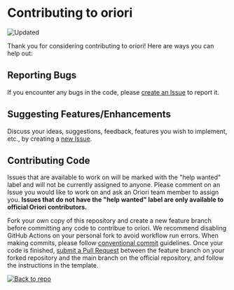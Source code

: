 # Contributing to oriori

![Updated](https://img.shields.io/static/v1?label=updated&message=June%2025th%202023&color=388E3C&style=flat-square) 

Thank you for considering contributing to oriori! Here are ways you can help out:

## Reporting Bugs
If you encounter any bugs in the code, please [create an Issue](https://github.com/OriOri-CCP7/oriori/issues/new) to report it.

## Suggesting Features/Enhancements
Discuss your ideas, suggestions, feedback, features you wish to implement, etc., by creating a [new Issue](https://github.com/OriOri-CCP7/oriori/issues/new).

## Contributing Code
Issues that are available to work on will be marked with the "help wanted" label and will not be currently assigned to anyone. Please comment on an Issue you would like to work on and ask an Oriori team member to assign you. **Issues that do not have the "help wanted" label are only available to official Oriori contributors.**

Fork your own copy of this repository and create a new feature branch before committing any code to contribue to oriori. We recommend disabling GitHub Actions on your personal fork to avoid workflow run errors. When making commits, please follow [conventional commit](https://www.conventionalcommits.org/en/v1.0.0/) guidelines. Once your code is finished, [submit a Pull Request](https://github.com/OriOri-CCP7/oriori/pulls) between the feature branch on your forked repository and the main branch on the official repository, and follow the instructions in the template.

[![Back to repo](https://img.shields.io/badge/Back%20to%20repo-lightgrey?style=flat-square)](https://github.com/OriOri-CCP7/oriori)